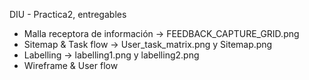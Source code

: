 DIU - Practica2, entregables

- Malla receptora de información -> FEEDBACK_CAPTURE_GRID.png
- Sitemap & Task flow -> User_task_matrix.png y Sitemap.png
- Labelling -> labelling1.png y labelling2.png
- Wireframe & User flow
